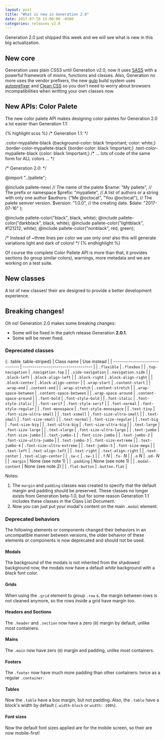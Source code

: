 ```yaml
---
layout: post
title: "What is new in Generation 2.0"
date: 2017-07-16 15:00:00 -0500
categories: releases v2.0
---
```


Generation 2.0 just shipped this week and we will see what is new in this big
actualization.

## New core ##

Generation uses plain CSS3 until Generation v2.0, now it uses [SASS][sasslang]
with a powerful framework of mixins, functions and classes. Also, Generation
no more uses the vendor prefixers, the new [gulp][gulp] build system uses
[autoprefixer][autoprefixer] and [Clean CSS][cleancss] so you don't need to
worry about browsers incompatibilities when writting your own classes now.

## New APIs: Color Palete ##

The new color palete API makes designing color paletes for Generation 2.0 a
lot easier than Generation 1.1:

{% highlight scss %}
/* Generation 1.1: */

.color-mypallete-black {background-color: black !important; color: white;}
.border-color-mypallete-black {border-color: black !important;}
.text-color-mypallete-black {color: black !important;}
/* ... lots of code of the same form for ALL colors ... */

/* Generation 2.0: */

@import "../pallete";

@include pallete-new(
	// The name of the palete
	$name: "My pallete",
	// The prefix or namespace
	$prefix: "mypallete",
	// A list of authors or a string with only one author
	$authors: ("Me @octocat", "You @octocat"),
	// The palete semver version.
	$version: "1.0.0",
	// the creating date.
	$date: "2017-07-16"
);

@include pallete-color("black", black, white);
@include pallete-color("darkblack", black, white);
@include pallete-color("lightblack", #121212, white);
@include pallete-color("nonblack", red, green);

/* Instead of ~three lines per color we use only one! also this will generate
variations light and dark of colors! */
{% endhighlight %}

Of course the complete Color Pallete API is more than that, it provides sections
(to group similar colors), warnings, more metadata and we are working on a test
suite.

## New classes ##

A lot of new classes! their are designed to provide a better development experience.

## Breaking changes! ##

Oh no! Generation 2.0 makes some breaking changes:

* Some will be fixed in the patch release Generation **2.0.1**.
* Some will be never fixed.

### Deprecated classes ###

{: .table .table-striped}
| Class name                     | Use instead                         |
| ------------------------------ | ----------------------------------- |
| `.flexible`                    | `.flexbox`                          |
| `.top-navigation`              | `.navigation.top`                   |
| `.side-navigation`             | `.navigation.side`                  |
| `.block-left`                  | `.block-align-left`                 |
| `.block-right`                 | `.block-align-right`                |
| `.block-center`                | `.block-align-center`               |
| `.wrap-start`                  | `.content-start`                    |
| `.wrap-end`                    | `.content-end`                      |
| `.wrap-stretch`                | `.content-stretch`                  |
| `.wrap-space-between`          | `.content-space-between`            |
| `.wrap-space-around`           | `.content-space-around`             |
| `.font-bold`                   | `.font-style-bold`                  |
| `.font-italic`                 | `.font-style-italic`                |
| `.font-serif`                  | `.font-style-serif`                 |
| `.font-normal`                 | `.font-style-regular`               |
| `.font-monospace`              | `.font-style-monospace`             |
| `.text-tiny`                   | `.font-size-ultra-small`            |
| `.text-xsmall`                 | `.font-size-ultra-small`            |
| `.text-small`                  | `.font-size-small`                  |
| `.text-normal`                 | `.font-size-regular`                |
| `.text-big`                    | `.font-size-big`                    |
| `.text-ultra-big`              | `.font-size-ultra-big`              |
| `.text-large`                  | `.font-size-large`                  |
| `.text-xlarge`                 | `.font-size-ultra-large`            |
| `.text-jumbo`                  | `.font-size-jumbo`                  |
| `.text-jumbo-1`                | `.font-size-jumbo`                  |
| `.text-jumbo-2`                | `.font-size-ultra-jumbo`            |
| `.text-jumbo-3`                | `.font-size-extreme`                |
| `.text-jumbo-4`                | `.font-size-ultra-extreme`          |
| `.text-jumbo-5`                | `.font-size-mega`                   |
| `.text-left`                   | `.text-align-left`                  |
| `.text-right`                  | `.text-align-right`                 |
| `.text-center`                 | `.text-align-center`                |
| `.sw-c`                        | `.sw-1`                             |
| `.f` *N*                       | `.fx-` *N*                          |
| `.o` *N*                       | `.od-` *N*                          |
| `.margin`                      | None (see note 1)                   |
| `.padding`                     | None (see note 1)                   |
| `.modal-content`               | None (see note 2)                   |
| `.flat-button`                 | `.button.flat`                      |

Notes:

1. The `margin` and `padding` classes was created to specify that the default
margin and padding should be preserved. These classes no longer exists from
Generation beta-1.0, but for some reason Generation 1.1 includes these classes
in the Class List Document.
2. Now you can just put your modal's content on the main `.modal` element.

### Deprecated behaviors ###

The following elements or components changed their behaviors in an uncompatible
manner between versions, the older behavior of these elements or components is
now deprecated and should not be used.

#### Modals ####

The background of the modals is not inherited from the shadowed background now,
the modals now have a default *white* background with a *black* font color.

#### Grids ####

When using the `.grid` element to group `.row` s, the margin between rows is not
cleaned anymore, so the rows inside a grid have margin too.

#### Headers and Sections ####

The `.header` and `.section` now have a zero (`0`) margin by default, unlike most
containers.

#### Mains ####

The `.main` now have zero (`0`) margin and padding, unlike most containers.

#### Footers ####

The `.footer` now have much more padding than other containers: twice
as a regular `.container`.

#### Tables ####

Now the `.table` have a box margin, but not padding. Also, the `.table` have a
block's width by default (`.width-block` or `width: 100%`).

#### Font sizes ####

Now the default font sizes applied are for the mobile screen, so their are now
mobile-first!

[sasslang]: http://sass-lang.com/
[gulp]: http://gulpjs.com/
[autoprefixer]: https://autoprefixer.github.io/
[cleancss]: https://jakubpawlowicz.github.io/clean-css/

